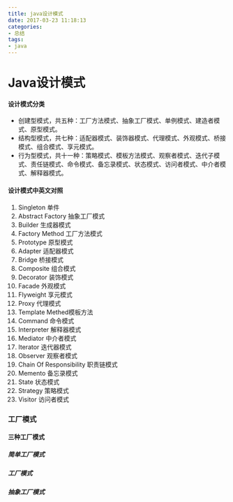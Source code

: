 ```yaml
---
title: java设计模式
date: 2017-03-23 11:18:13
categories: 
- 总结
tags:
- java
---
```


# Java设计模式


#### 设计模式分类
- 创建型模式，共五种：工厂方法模式、抽象工厂模式、单例模式、建造者模式、原型模式。
- 结构型模式，共七种：适配器模式、装饰器模式、代理模式、外观模式、桥接模式、组合模式、享元模式。
- 行为型模式，共十一种：策略模式、模板方法模式、观察者模式、迭代子模式、责任链模式、命令模式、备忘录模式、状态模式、访问者模式、中介者模式、解释器模式。


#### 设计模式中英文对照
1. Singleton 单件
2. Abstract Factory 抽象工厂模式
3. Builder 生成器模式
4. Factory Method 工厂方法模式
5. Prototype 原型模式
6. Adapter 适配器模式
7. Bridge 桥接模式
8. Composite 组合模式
9. Decorator 装饰模式
10. Facade 外观模式
11. Flyweight 享元模式
12. Proxy 代理模式
13. Template Methed模板方法
14. Command 命令模式
15. Interpreter 解释器模式
16. Mediator 中介者模式
17. Iterator 迭代器模式
18. Observer 观察者模式
19. Chain Of Responsibility 职责链模式
20. Memento 备忘录模式
21. State 状态模式
22. Strategy 策略模式
23. Visitor 访问者模式


### 工厂模式

#### 三种工厂模式

##### 简单工厂模式

##### 工厂模式

##### 抽象工厂模式


